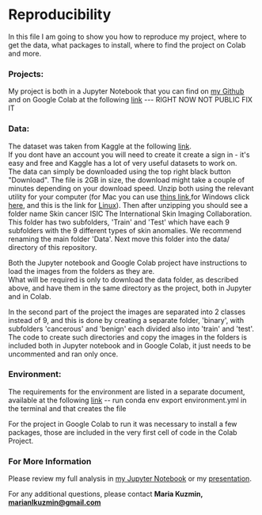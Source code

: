 # Reproducibility

In this file I am going to show you how to reproduce my project,
where to get the data, what packages to install, where to find the project on Colab and more.
### Projects: 

My project is both in a Jupyter Notebook that you can find on [my Github](https://github.com/MNLKuzmin/SkinCancerDetection) and on Google Colab at the following [link](https://drive.google.com/drive/folders/1-yAUnecUr5Pwet6SfvPAliKE9X9sFVcj) --- RIGHT NOW NOT PUBLIC FIX IT
### Data:
The dataset was taken from Kaggle at the following [link](https://www.kaggle.com/datasets/nodoubttome/skin-cancer9-classesisic).
<br>If you dont have an account you will need to create it create a sign in - it's easy and free and Kaggle has a lot of very useful datasets to work on.
<br>The data can simply be downloaded using the top right black button "Download". The file is 2GB in size, the download might take a couple of minutes depending on your download speed. Unzip both using the relevant utility for your computer (for Mac you can use [thins link](https://support.apple.com/guide/terminal/compress-and-uncompress-file-archives-apdc52250ee-4659-4751-9a3a-8b7988150530/mac),for Windows click [here](https://support.microsoft.com/en-us/windows/zip-and-unzip-files-f6dde0a7-0fec-8294-e1d3-703ed85e7ebc), and this is the link for [Linux](https://www.howtogeek.com/414082/how-to-zip-or-unzip-files-from-the-linux-terminal/)). Then after unzipping you should see a folder name Skin cancer ISIC The International Skin Imaging Collaboration. This folder has two subfolders, 'Train' and 'Test' which have each 9 subfolders with the 9 different types of skin anomalies. We recommend renaming the main folder 'Data'. Next move this folder into the data/ directory of this repository.

Both the Jupyter notebook and Google Colab project have instructions to load the images from the folders as they are.
<br>What will be required is only to download the data folder, as described above, and have them in the same directory as the project, both in Jupyter and in Colab.

In the second part of the project the images are separated into 2 classes instead of 9, and this is done by creating a separate folder, 'binary', with subfolders 'cancerous' and 'benign' each divided also into 'train' and 'test'.
<br>The code to create such directories and copy the images in the folders is included both in Jupyter notebook and in Google Colab, it just needs to be uncommented and ran only once.

### Environment:

The requirements for the environment are listed in a separate document, available at the following [link](./environment.yml) -- run conda env export environment.yml in the terminal and that creates the file

For the project in Google Colab to run it was necessary to install a few packages, those are included in the very first cell of code in the Colab Project.

### For More Information

Please review my full analysis in [my Jupyter Notebook](./SkinCancerDetection.ipynb) or my [presentation](./Presentation.pdf).

For any additional questions, please contact **Maria Kuzmin, marianlkuzmin@gmail.com**
